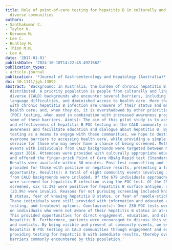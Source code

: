 ```yaml
---
title: Role of point-of-care testing for hepatitis B in culturally and linguistically
  diverse communities
authors:
- Santhakumar C.
- Taylor K.
- Kermeen M.
- Lee C.
- Huntley M.
- Thinn M.M.
- Lee A.
date: '2017-01-01'
publishDate: '2024-10-10T14:22:48.492166Z'
publication_types:
- article-journal
publication: '*Journal of Gastroenterology and Hepatology (Australia)*'
doi: 10.1111/jgh.13892
abstract: 'Background: In Australia, the burden of chronic hepatitis B is not evenly
  distributed. A priority population is people from culturally and linguistically
  diverse (CALD) backgrounds who encounter several barriers, including stigma, discrimination,
  language difficulties, and diminished access to health care. More than half of patients
  with chronic hepatitis B infection are unaware of their status and may not access
  health care; and, when they do, it is overshadowed by other priorities. Point-of-care
  (POC) testing, when used in combination with increased awareness programs, may overcome
  some of these barriers. Aim(s): The aim of this pilot study is to assess the role
  and effectiveness of hepatitis B POC testing in the CALD community setting, to heighten
  awareness and facilitate education and dialogue about hepatitis B. By using POC
  testing as a means to engage with these communities, we hope to destigmatize and
  overcome barriers to accessing health care, while providing a simple and valuable
  service for those who may never have a chance of being screened. Method(s): Community
  events with individuals from CALD backgrounds were targeted between May 2015 and
  August 2016. Attendees were provided with culturally appropriate educational resources
  and offered the finger-prick Point of Care HBsAg Rapid test (Standard Diagnostics).
  Results were available within 30 minutes. Post-test counselling and followup were
  provided for those with positive or negative results, presenting a further engagement
  opportunity. Result(s): A total of eight community events involving individuals
  from CALD backgrounds were included. Of the 679 individuals approached, 259 (38.1%)
  were screened for hepatitis B infection using the POC test. Of the 259 individuals
  screened, six (2.3%) were positive for hepatitis B surface antigen, and 62 results
  (23.9%) were invalid. Reasons for not pursuing screening included known hepatitis
  B status, fear of knowing hepatitis B status, or fear of needle-stick injuries.
  These individuals were still provided with information and educated about vaccination,
  testing, and treatment options. Conclusion(s): Over 250 POC tests were performed
  on individuals who were not aware of their hepatitis B status in at-risk communities.
  This provided opportunities for direct engagement, education, and discussion about
  hepatitis B. Furthermore, patients were encouraged to discuss this with family members
  and contacts. By being visible and present at community events, we endeavor to destigmatize
  hepatitis B POC testing in CALD communities through engagement and education, while
  providing testing for hepatitis B with immediate results, thereby overcoming the
  barriers commonly encountered by this population.'
---
```

